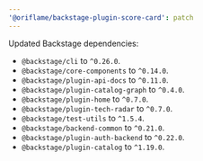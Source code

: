 ```yaml
---
'@oriflame/backstage-plugin-score-card': patch
---
```


Updated Backstage dependencies:

- `@backstage/cli` to `^0.26.0`.
- `@backstage/core-components` to `^0.14.0`.
- `@backstage/plugin-api-docs` to `^0.11.0`.
- `@backstage/plugin-catalog-graph` to `^0.4.0`.
- `@backstage/plugin-home` to `^0.7.0`.
- `@backstage/plugin-tech-radar` to `^0.7.0`.
- `@backstage/test-utils` to `^1.5.4`.
- `@backstage/backend-common` to `^0.21.0`.
- `@backstage/plugin-auth-backend` to `^0.22.0`.
- `@backstage/plugin-catalog` to `^1.19.0`.
